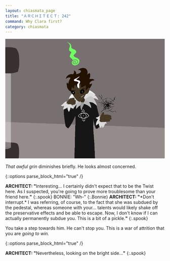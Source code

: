 ```yaml
---
layout: chiasmata_page
title: "ＡＲＣＨＩＴＥＣＴ: 242"
command: Why Clara first?
category: chiasmata
---
```


![242](/chiasmata/images/narrative/240.png)

*That awful grin* diminishes briefly. He looks almost concerned.

{::options parse_block_html="true" /}
<div class="dialogue">
<b>ARCHITECT: "</b>Interesting... I certainly didn't expect that to be the Twist here. As I suspected, you're going to prove more troublesome than your friend here.<b>"</b> 
{:.spook}
BONNIE: "Wh-" 
{:.Bonnie}
<b>ARCHITECT: "</b>*Don't interrupt.* I was referring, of course, to the fact that she was subdued by the pedestal, whereas someone with your... talents would likely shake off the preservative effects and be able to escape. Now, I don't know if I can actually permanently subdue you. This is a bit of a pickle.<b>"</b> 
{:.spook}
</div>

You take a step towards him. He can't stop you. This is a war of attrition that you are *going to win.*

{::options parse_block_html="true" /}
<div class="dialogue">
<b>ARCHITECT: "</b>Nevertheless, looking on the bright side...<b>"</b> 
{:.spook}
</div>